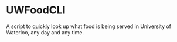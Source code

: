 UWFoodCLI
=========

A script to quickly look up what food is being served in University of Waterloo, any day and any time.
